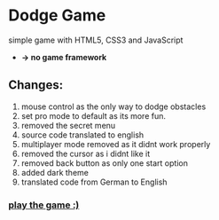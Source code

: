 # Dodge Game
simple game with HTML5, CSS3 and JavaScript
* **-> no game framework**

## Changes:
1. mouse control as the only way to dodge obstacles
2. set pro mode to default as its more fun.
3. removed the secret menu
4. source code translated to english
5. multiplayer mode removed as it didnt work properly
6. removed the cursor as i didnt like it
7. removed back button as only one start option
8. added dark theme
9. translated code from German to English


### [play the game :)](https://ariagomes.github.io/dodge-game-singleplayer/)
